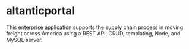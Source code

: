 # altanticportal

This enterprise application supports the supply chain process in moving freight across America using a REST API, CRUD, templating, Node, and MySQL server. 
